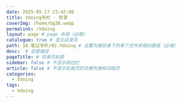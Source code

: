 ```yaml
---
date: 2025-05-17 23:42:08
title: Vdoing专栏 - 目录
coverImg: /home/bg30.webp
permalink: /Vdoing
layout: page # page 布局（必填）
catalogue: true # 显示目录页
path: 10.笔记专栏/02.Vdoing # 设置为根目录下的某个文件夹相对路径（必填）
desc:  # 目录描述
pageTitle: # 目录页标题
sidebar: false # 不显示侧边栏
article: false # 不显示在首页的文章列表和归档页
categories:
  - Vdoing
tags:
  - Vdoing
---
```

